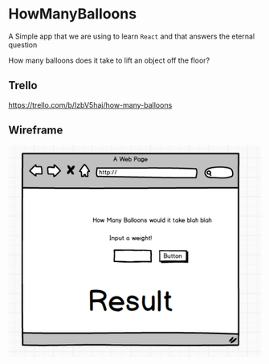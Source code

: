 # HowManyBalloons

A Simple app that we are using to learn `React` and that answers the eternal question

How many balloons does it take to lift an object off the floor?

## Trello
https://trello.com/b/IzbV5haj/how-many-balloons

## Wireframe
![Orchestration](BasicWireframe.png)
